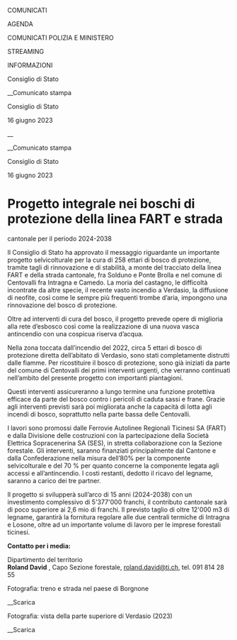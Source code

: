 COMUNICATI

AGENDA

COMUNICATI POLIZIA E MINISTERO

STREAMING

INFORMAZIONI

Consiglio di Stato  

__Comunicato stampa

Consiglio di Stato  

16 giugno 2023

__

__Comunicato stampa

Consiglio di Stato  

16 giugno 2023

# Progetto integrale nei boschi di protezione della linea FART e strada
cantonale per il periodo 2024-2038

  

Il Consiglio di Stato ha approvato il messaggio riguardante un importante
progetto selvicolturale per la cura di 258 ettari di bosco di protezione,
tramite tagli di rinnovazione e di stabilità, a monte del tracciato della
linea FART e della strada cantonale, fra Solduno e Ponte Brolla e nel comune
di Centovalli fra Intragna e Camedo. La moria del castagno, le difficoltà
incontrate da altre specie, il recente vasto incendio a Verdasio, la
diffusione di neofite, così come le sempre più frequenti trombe d’aria,
impongono una rinnovazione del bosco di protezione.

Oltre ad interventi di cura del bosco, il progetto prevede opere di miglioria
alla rete d’esbosco così come la realizzazione di una nuova vasca antincendio
con una cospicua riserva d’acqua.

Nella zona toccata dall’incendio del 2022, circa 5 ettari di bosco di
protezione diretta dell’abitato di Verdasio, sono stati completamente
distrutti dalle fiamme. Per ricostituire il bosco di protezione, sono già
iniziati da parte del comune di Centovalli dei primi interventi urgenti, che
verranno continuati nell’ambito del presente progetto con importanti
piantagioni.

Questi interventi assicureranno a lungo termine una funzione protettiva
efficace da parte del bosco contro i pericoli di caduta sassi e frane. Grazie
agli interventi previsti sarà poi migliorata anche la capacità di lotta agli
incendi di bosco, soprattutto nella parte bassa delle Centovalli.

I lavori sono promossi dalle Ferrovie Autolinee Regionali Ticinesi SA (FART) e
dalla Divisione delle costruzioni con la partecipazione della Società
Elettrica Sopracenerina SA (SES), in stretta collaborazione con la Sezione
forestale. Gli interventi, saranno finanziati principalmente dal Cantone e
dalla Confederazione nella misura dell’80% per la componente selvicolturale e
del 70 % per quanto concerne la componente legata agli accessi e
all’antincendio. I costi restanti, dedotto il ricavo del legname, saranno a
carico dei tre partner.

Il progetto si svilupperà sull’arco di 15 anni (2024-2038) con un investimento
complessivo di 5'377'000 franchi, il contributo cantonale sarà di poco
superiore ai 2,6 mio di franchi. Il previsto taglio di oltre 12'000 m3 di
legname, garantirà la fornitura regolare alle due centrali termiche di
Intragna e Losone, oltre ad un importante volume di lavoro per le imprese
forestali ticinesi.

  
  

**Contatto per i media:**

Dipartimento del territorio  
**Roland David** , Capo Sezione forestale, roland.david@ti.ch, tel. 091 814 28
55

Fotografia: treno e strada nel paese di Borgnone

__Scarica

Fotografia: vista della parte superiore di Verdasio (2023)

__Scarica

